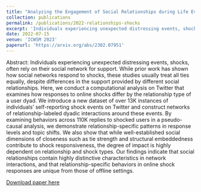 ```yaml
---
title: "Analyzing the Engagement of Social Relationships during Life Event Shocks in Social Media"
collection: publications
permalink: /publications/2022-relationships-shocks
excerpt: 'Individuals experiencing unexpected distressing events, shocks, often rely on their social network for support. While prior work has shown how social networks respond to shocks, these studies usually treat all ties equally, despite differences in the support provided by different social relationships. Here, we conduct a computational analysis on Twitter that examines how responses to online shocks differ by the relationship type of a user dyad. We introduce a new dataset of over 13K in- stances of individuals’ self-reporting shock events on Twitter and construct networks of relationship-labeled dyadic inter- actions around these events. By examining behaviors across 110K replies to shocked users in a pseudo-causal analysis, we demonstrate relationship-specific patterns in response lev- els and topic shifts. We also show that while well-established social dimensions of closeness such as tie strength and struc- tural embeddedness contribute to shock responsiveness, the degree of impact is highly dependent on relationship and shock types. Our findings indicate that social relationships contain highly distinctive characteristics in network interac- tions, and that relationship-specific behaviors in online shock responses are unique from those of offline settings.'
date: 2022-07-15
venue: 'ICWSM 2023'
paperurl: 'https://arxiv.org/abs/2302.07951'
---
```


Abstract: Individuals experiencing unexpected distressing events, shocks, often rely on their social network for support. While prior work has shown how social networks respond to shocks, these studies usually treat all ties equally, despite differences in the support provided by different social relationships. Here, we conduct a computational analysis on Twitter that examines how responses to online shocks differ by the relationship type of a user dyad. We introduce a new dataset of over 13K instances of individuals’ self-reporting shock events on Twitter and construct networks of relationship-labeled dyadic interactions around these events. By examining behaviors across 110K replies to shocked users in a pseudo-causal analysis, we demonstrate relationship-specific patterns in response levels and topic shifts. We also show that while well-established social dimensions of closeness such as tie strength and structural embeddedness contribute to shock responsiveness, the degree of impact is highly dependent on relationship and shock types. Our findings indicate that social relationships contain highly distinctive characteristics in network interactions, and that relationship-specific behaviors in online shock responses are unique from those of offline settings.

[Download paper here](https://arxiv.org/abs/2302.07951)
